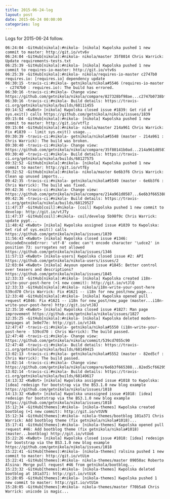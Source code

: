 ```yaml
---
title: 2015-06-24-log
layout: post
date: 2015-06-24 00:00:00
categories: log
---
```


Logs for 2015-06-24 follow.

    06:24:04 -GitHub[nikola]:#nikola- [nikola] Kwpolska pushed 1 new commit to master: http://git.io/vtv6v
    06:24:04 -GitHub[nikola]:#nikola- nikola/master 35f8014 Chris Warrick: Update requirements-tests.txt
    06:25:39 -GitHub[nikola]:#nikola- [nikola] Kwpolska pushed 1 new commit to requires-io-master: http://git.io/vtv6s
    06:25:39 -GitHub[nikola]:#nikola- nikola/requires-io-master c2747b0 requires.io: [requires.io] dependency update
    06:30:15 -travis-ci:#nikola- getnikola/nikola#5546 (requires-io-master - c2747b0 : requires.io): The build has errored.
    06:30:16 -travis-ci:#nikola- Change view: https://github.com/getnikola/nikola/compare/827328bf98ae...c2747b0738bf
    06:30:16 -travis-ci:#nikola- Build details: https://travis-ci.org/getnikola/nikola/builds/68111455
    09:14:52 <KwBot> [nikola] Kwpolska closed issue #1839: Get rid of sys.exit() calls https://github.com/getnikola/nikola/issues/1839
    09:15:04 -GitHub[nikola]:#nikola- [nikola] Kwpolska pushed 1 new commit to master: http://git.io/vtflz
    09:15:04 -GitHub[nikola]:#nikola- nikola/master 214a961 Chris Warrick: Fix #1839 -- limit sys.exit() usage...
    09:30:39 -travis-ci:#nikola- getnikola/nikola#5548 (master - 214a961 : Chris Warrick): The build was broken.
    09:30:40 -travis-ci:#nikola- Change view: https://github.com/getnikola/nikola/compare/35f80141b0ad...214a961d0587
    09:30:40 -travis-ci:#nikola- Build details: https://travis-ci.org/getnikola/nikola/builds/68127575
    09:32:52 -GitHub[nikola]:#nikola- [nikola] Kwpolska pushed 1 new commit to master: http://git.io/vtfEy
    09:32:52 -GitHub[nikola]:#nikola- nikola/master 6e6b3f6 Chris Warrick: Clean up unused imports...
    09:42:35 -travis-ci:#nikola- getnikola/nikola#5549 (master - 6e6b3f6 : Chris Warrick): The build was fixed.
    09:42:36 -travis-ci:#nikola- Change view: https://github.com/getnikola/nikola/compare/214a961d0587...6e6b3f665388
    09:42:36 -travis-ci:#nikola- Build details: https://travis-ci.org/getnikola/nikola/builds/68129527
    11:47:37 -GitHub[coil]:#nikola- [coil] Kwpolska pushed 1 new commit to develop: http://git.io/vtJTy
    11:47:37 -GitHub[coil]:#nikola- coil/develop 5b98f9c Chris Warrick: update pypt...
    11:48:42 <KwBot> [nikola] Kwpolska assigned issue #1839 to Kwpolska: Get rid of sys.exit() calls https://github.com/getnikola/nikola/issues/1839
    11:56:43 <KwBot> [nikola] Kwpolska closed issue #1346: UnicodeEncodeError: 'utf-8' codec can't encode character '\udce2' in position 73: surrogates not allowed https://github.com/getnikola/nikola/issues/1346
    11:57:13 <KwBot> [nikola-users] Kwpolska closed issue #2: API https://github.com/getnikola/nikola-users/issues/2
    12:03:04 <KwBot> [nikola] Aeyoun opened issue #1845: Better control over teasers and descriptions? https://github.com/getnikola/nikola/issues/1845
    12:33:33 -GitHub[nikola]:#nikola- [nikola] Kwpolska created i18n-write-your-post-here (+1 new commit): http://git.io/vtJlQ
    12:33:33 -GitHub[nikola]:#nikola- nikola/i18n-write-your-post-here 539cd70 Chris Warrick: Fix #1621 -- i18n for new_post/new_page...
    12:33:48 -GitHub[nikola]:#nikola- [nikola] Kwpolska opened pull request #1846: Fix #1621 -- i18n for new_post/new_page (master...i18n-write-your-post-here) http://git.io/vtJ8J
    12:35:10 <KwBot> [nikola] Kwpolska closed issue #1827: Man page improvement https://github.com/getnikola/nikola/issues/1827
    12:35:25 -GitHub[nikola]:#nikola- [nikola] Kwpolska deleted modern-manpages at 3e0e77e: http://git.io/vtJ4k
    12:47:47 -travis-ci:#nikola- getnikola/nikola#5550 (i18n-write-your-post-here - 539cd70 : Chris Warrick): The build passed.
    12:47:48 -travis-ci:#nikola- Change view: https://github.com/getnikola/nikola/commit/539cd7055c90
    12:47:48 -travis-ci:#nikola- Build details: https://travis-ci.org/getnikola/nikola/builds/68149415
    13:02:13 -travis-ci:#nikola- getnikola/nikola#5552 (master - 82ed5cf : Chris Warrick): The build passed.
    13:02:14 -travis-ci:#nikola- Change view: https://github.com/getnikola/nikola/compare/6e6b3f665388...82ed5cf66295
    13:02:14 -travis-ci:#nikola- Build details: https://travis-ci.org/getnikola/nikola/builds/68149617
    14:13:32 <KwBot> [nikola] Kwpolska assigned issue #1018 to Kwpolska: [idea] redesign for bootstrap via the BS3.1.0 new blog example https://github.com/getnikola/nikola/issues/1018
    14:13:32 <KwBot> [nikola] Kwpolska unassigned issue #1018: [idea] redesign for bootstrap via the BS3.1.0 new blog example https://github.com/getnikola/nikola/issues/1018
    15:12:34 -GitHub[themes]:#nikola- [nikola-themes] Kwpolska created bootblog (+1 new commit): http://git.io/vtUVN
    15:12:34 -GitHub[themes]:#nikola- nikola-themes/bootblog 101a371 Chris Warrick: Add bootblog theme (fix getnikola/nikola#1018)...
    15:17:41 -GitHub[themes]:#nikola- [nikola-themes] Kwpolska opened pull request #46: Add bootblog theme (fix getnikola/nikola#1018) (master...bootblog) http://git.io/vtUo6
    15:22:26 <KwBot> [nikola] Kwpolska closed issue #1018: [idea] redesign for bootstrap via the BS3.1.0 new blog example https://github.com/getnikola/nikola/issues/1018
    15:22:41 -GitHub[themes]:#nikola- [nikola-themes] ralsina pushed 1 new commit to master: http://git.io/vtUim
    15:22:41 -GitHub[themes]:#nikola- nikola-themes/master 09050ac Roberto Alsina: Merge pull request #46 from getnikola/bootblog...
    15:23:32 -GitHub[themes]:#nikola- [nikola-themes] Kwpolska deleted bootblog at 101a371: http://git.io/vtUiK
    15:28:05 -GitHub[themes]:#nikola- [nikola-themes] Kwpolska pushed 1 new commit to master: http://git.io/vtU1m
    15:28:05 -GitHub[themes]:#nikola- nikola-themes/master f70b5a8 Chris Warrick: unicode is magic...
